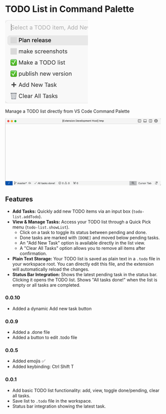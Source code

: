 # TODO List in Command Palette 

![Extension Icon](https://raw.githubusercontent.com/hover-race/vscode-todo-palette/master/extension/images/todo-newicons.png)

Manage a TODO list directly from VS Code Command Palette

![Animation of TODO list features](https://raw.githubusercontent.com/hover-race/vscode-todo-palette/master/extension/images/demo3.webp)


## Features

*   **Add Tasks:** Quickly add new TODO items via an input box (`todo-list.addTodo`).
*   **View & Manage Tasks:** Access your TODO list through a Quick Pick menu (`todo-list.showList`).
    *   Click on a task to toggle its status between pending and done.
    *   Done tasks are marked with `[DONE]` and moved below pending tasks.
    *   An "Add New Task" option is available directly in the list view.
    *   A "Clear All Tasks" option allows you to remove all items after confirmation.
*   **Plain Text Storage:** Your TODO list is saved as plain text in a `.todo` file in your workspace root. You can directly edit this file, and the extension will automatically reload the changes.
*   **Status Bar Integration:** Shows the latest pending task in the status bar. Clicking it opens the TODO list. Shows "All tasks done!" when the list is empty or all tasks are completed.

### 0.0.10
- Added a dynamic Add new task button

### 0.0.9
- Added a .done file
- Added a button to edit .todo file

### 0.0.5
- Added emojis ✅
- Added keybinding: Ctrl Shift T

### 0.0.1
- Add basic TODO list functionality: add, view, toggle done/pending, clear all tasks.
- Save list to `.todo` file in the workspace.
- Status bar integration showing the latest task.
